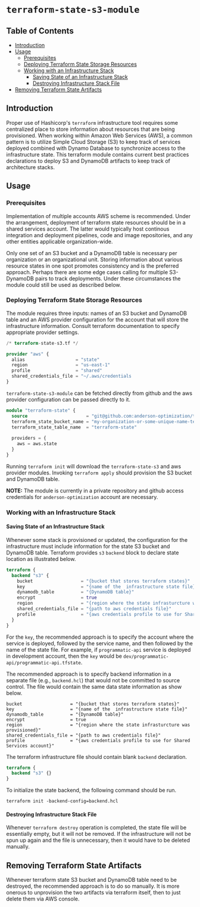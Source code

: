 # `terraform-state-s3-module`

## Table of Contents

* [Introduction](#introduction)
* [Usage](#usage)
  * [Prerequisites](#prerequisites)
  * [Deploying Terraform State Storage Resources](#deploying-terraform-state-storage-resources)
  * [Working with an Infrastructure Stack](#working-with-an-infrastructure-stack)
    * [Saving State of an Infrastructure Stack](#saving-state-of-an-infrastructure-stack)
    * [Destroying Infrastructure Stack File](#destroying-infrastructure-stack-file)
* [Removing Terraform State Artifacts](#removing-terraform-state-artifacts)

## Introduction

Proper use of Hashicorp's `terraform` infrastructure tool requires some
centralized place to store information about resources that are being
provisioned.  When working within Amazon Web Services (AWS), a common pattern is
to utilize Simple Cloud Storage (S3) to keep track of services deployed combined
with Dynamo Database to synchronize access to the infrastructure state.  This
terraform module contains current best practices declarations to deploy S3 and
DynamoDB artifacts to keep track of architecture stacks.

## Usage

### Prerequisites

Implementation of multiple accounts AWS scheme is recommended.  Under the
arrangement, deployment of terraform state resources should be in a shared
services account.  The latter would typically host continous integration and
deployment pipelines, code and image repositories, and any other entities
applicable organization-wide.

Only one set of an S3 bucket and a DynamoDB table is necessary per organization
or an organizational unit.  Storing information about various resource states in
one spot promotes consistency and is the preferred approach.  Perhaps there are
some edge cases calling for multiple S3-DynamoDB pairs to track deployments.
Under these circumstances the module could still be used as described below.

### Deploying Terraform State Storage Resources

The module requires three inputs: names of an S3 bucket and DynamoDB table and
an AWS provider configuration for the account that will store the infrastructure
information.  Consult terraform documentation to specify appropriate provider
settings.

```tf
/* terraform-state-s3.tf */

provider "aws" {
  alias                   = "state"
  region                  = "us-east-1"
  profile                 = "shared"
  shared_credentials_file = "~/.aws/credentials
}
```

`terraform-state-s3-module` can be fetched directly from github and the aws 
provider configuration can be passed directly to it.

```tf
module "terraform-state" {
  source                      = "git@github.com:anderson-optimization/terraform-state-s3-module.git"
  terraform_state_bucket_name = "my-organization-or-some-unique-name-terraform-state"
  terraform_state_table_name  = "terraform-state"
  
  providers = {
    aws = aws.state
  }
}
```

Running `terraform init` will download the `terraform-state-s3` and aws provider
modules.  Invoking `terraform apply` should provision the S3 bucket and DynamoDB
table.

**NOTE:** The module is currently in a private repository and github access
credentials for `anderson-optimization` account are necessary.

### Working with an Infrastructure Stack

#### Saving State of an Infrastructure Stack

Whenever some stack is provisioned or updated, the configuration for the
infrastructure must include information for the state S3 bucket and DynamoDB
table.  Terraform provides `s3` `backend` block to declare state location as
illustrated below.

```tf
terraform {
  backend "s3" {
    bucket                  = "{bucket that stores terraform states}"
    key                     = "{name of the  infrastructure state file}"
    dynamodb_table          = "{DynamoDB table}"
    encrypt                 = true    
    region                  = "{region where the state infrasturcture was provisioned}"
    shared_credentials_file = "{path to aws credentials file}"
    profile                 = "{aws credentials profile to use for Shared Services account}"
  }
}
```

For the `key`, the recommended approach is to specify the account where the
service is deployed, followed by the service name, and then followed by the name
of the state file.  For example, if `programmatic-api` service is deployed in
development account, then the `key` would be
`dev/programmatic-api/programmatic-api.tfstate`.

The recommended approach is to specify backend information in a separate file
(e.g., `backend.hcl`) that would not be committed to source control.  The file
would contain the same data state information as show below.

```
bucket                  = "{bucket that stores terraform states}"
key                     = "{name of the  infrastructure state file}"
dynamodb_table          = "{DynamoDB table}"
encrypt                 = true
region                  = "{region where the state infrasturcture was provisioned}"
shared_credentials_file = "{path to aws credentials file}"
profile                 = "{aws credentials profile to use for Shared Services account}"
```

The terraform infrastructure file should contain blank `backend` declaration.

```tf
terraform {
  backend "s3" {}
}
```

To initialize the state backend, the following command should be run.

```
terraform init -backend-config=backend.hcl
```

#### Destroying Infrastructure Stack File

Whenever `terraform destroy` operation is completed, the state file will be
essentially empty, but it will not be removed.  If the infrastructure will not
be spun up again and the file is unnecessary, then it would have to be deleted
manually.

## Removing Terraform State Artifacts

Whenever terraform state S3 bucket and DynamoDB table need to be destroyed, the
recommended approach is to do so manually.  It is more onerous to unprovision
the two artifacts via terraform itself, then to just delete them via AWS
console.
